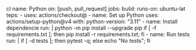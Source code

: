  cI name: Python
on: [push, pull_request]
jobs:
  build:
    runs-on: ubuntu-lat
    teps:
      - uses: actions/checkout@
      - name: Set up Python
        uses: actions/setup-python@v4
        with:
          python-version: "3.11"
      - name: Install dependencie
        run: |
          python -m pip install --upgrade pip
          if [ -f requirements.txt ]; then pip install -r requirements.txt; fi
      - name: Run tests
        run: |
          if [ -d tests ]; then pytest -q; else echo "No tests"; fi
